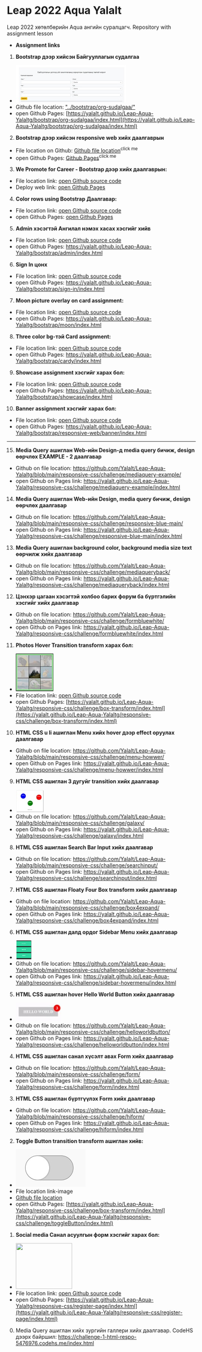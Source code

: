 # Leap 2022 Aqua Yalalt
Leap 2022 хөтөлбөрийн Aqua ангийн суралцагч. Repository with assignment lesson
* **Assignment links**

1. **Bootstrap дээр хийсэн Байгууллагын судалгаа**
- [<img src="./images/thumb_bootstrap_org_sudalgaa_20221123192735.jpg" height="100"/>](https://yalalt.github.io/Leap-Aqua-Yalaltg/bootstrap/org-sudalgaa/index.html)
- Github file location: ["../bootstrap/org-sudalgaa/"](https://github.com/Yalalt/Leap-Aqua-Yalaltg/tree/main/bootstrap/org-sudalgaa/)
- open Github Pages: [https://yalalt.github.io/Leap-Aqua-Yalaltg/bootstrap/org-sudalgaa/index.html](https://yalalt.github.io/Leap-Aqua-Yalaltg/bootstrap/org-sudalgaa/index.html)

2. **Bootstrap дээр хийсэн responsive web хийх даалгаврын**
- File location on Github: [Github file location](https://github.com/Yalalt/Leap-Aqua-Yalaltg/blob/main/bootstrap/responsive-web/index.html)<sup>click me</sup>
- open Github Pages: [Github Pages](https://yalalt.github.io/Leap-Aqua-Yalaltg/bootstrap/responsive-web/index.html)<sup>click me</sup> 

3. **We Promote for Career - Bootstrap дээр хийх даалгаврын:**
- File location link: [open Github source code](https://github.com/Yalalt/Leap-Aqua-Yalaltg/tree/main/bootstrap/promote-career)
- Deploy web link: [open Github Pages](https://yalalt.github.io/Leap-Aqua-Yalaltg/bootstrap/promote-career/index.html)

4. **Color rows using Bootstrap Даалгавар:**
- File location link: [open Github source code](https://github.com/Yalalt/Leap-Aqua-Yalaltg/tree/main/bootstrap/color-rows)
- open Github Pages: [open Github Pages](https://yalalt.github.io/Leap-Aqua-Yalaltg/bootstrap/color-rows/index.html)

5. **Admin хэсэгтэй Ангилал нэмэх хасах хэсгийг хийв**
- File location link: [open Github source code](https://github.com/Yalalt/Leap-Aqua-Yalaltg/blob/main/bootstrap/admin/index.html)
- open Github Pages: https://yalalt.github.io/Leap-Aqua-Yalaltg/bootstrap/admin/index.html

6. **Sign In цонх** 
- File location link: [open Github source code](https://github.com/Yalalt/Leap-Aqua-Yalaltg/tree/main/bootstrap/sign-in)
- open Github Pages: https://yalalt.github.io/Leap-Aqua-Yalaltg/bootstrap/sign-in/index.html  

7. **Moon picture overlay on card assignment:**
- File location link: [open Github source code](https://github.com/Yalalt/Leap-Aqua-Yalaltg/tree/main/bootstrap/moon)
- open Github Pages: https://yalalt.github.io/Leap-Aqua-Yalaltg/bootstrap/moon/index.html  

8. **Three color bg-тэй Card assignment:**
- File location link: [open Github source code](https://github.com/Yalalt/Leap-Aqua-Yalaltg/tree/main/bootstrap/cardy)
- open Github Pages: https://yalalt.github.io/Leap-Aqua-Yalaltg/bootstrap/cardy/index.html  

9. **Showcase assignment хэсгийг харах бол:**
- File location link: [open Github source code](https://github.com/Yalalt/Leap-Aqua-Yalaltg/tree/main/bootstrap/showcase)
- open Github Pages: https://yalalt.github.io/Leap-Aqua-Yalaltg/bootstrap/showcase/index.html

10. **Banner assignment хэсгийг харах бол:**
- File location link: [open Github source code](https://github.com/Yalalt/Leap-Aqua-Yalaltg/blob/main/bootstrap/responsive-web/banner/index.html)
- open Github Pages: https://yalalt.github.io/Leap-Aqua-Yalaltg/bootstrap/responsive-web/banner/index.html


----


15. **Media Query ашиглан Web-ийн Design-д media query бичиж, design өөрчлөх EXAMPLE - 2 даалгавар**
- Github on file location: https://github.com/Yalalt/Leap-Aqua-Yalaltg/blob/main/responsive-css/challenge/mediaquery-example/
- open Github on Pages link: https://yalalt.github.io/Leap-Aqua-Yalaltg/responsive-css/challenge/mediaquery-example/index.html

14. **Media Query ашиглан Web-ийн Design, media query бичиж, design өөрчлөх даалгавар**
- Github on file location: https://github.com/Yalalt/Leap-Aqua-Yalaltg/blob/main/responsive-css/challenge/responsive-blue-main/
- open Github on Pages link: https://yalalt.github.io/Leap-Aqua-Yalaltg/responsive-css/challenge/responsive-blue-main/index.html

13. **Media Query ашиглан background color, background media size text өөрчилж хийх даалгавар**
- Github on file location: https://github.com/Yalalt/Leap-Aqua-Yalaltg/blob/main/responsive-css/challenge/mediaqueryback/
- open Github on Pages link: https://yalalt.github.io/Leap-Aqua-Yalaltg/responsive-css/challenge/mediaqueryback/index.html

12. **Цэнхэр цагаан хэсэгтэй холбоо барих форум ба бүртгэлийн хэсгийг хийх даалгавар**
- Github on file location: https://github.com/Yalalt/Leap-Aqua-Yalaltg/blob/main/responsive-css/challenge/formbluewhite/
- open Github on Pages link: https://yalalt.github.io/Leap-Aqua-Yalaltg/responsive-css/challenge/formbluewhite/index.html

11. **Photos Hover Transition transform харах бол:**
- <img src="./images/thumb_boxtransformImagesAnimals.jpg" width="100" height="100"/>
- File location link: [open Github source code](https://github.com/Yalalt/Leap-Aqua-Yalaltg/blob/main/responsive-css/challenge/box-transform/)
- open Github Pages: [https://yalalt.github.io/Leap-Aqua-Yalaltg/responsive-css/challenge/box-transform/index.html](https://yalalt.github.io/Leap-Aqua-Yalaltg/responsive-css/challenge/box-transform/index.html)

10. **HTML CSS u li ашиглан Menu хийх hover дээр effect оруулах даалгавар**
- Github on file location: https://github.com/Yalalt/Leap-Aqua-Yalaltg/blob/main/responsive-css/challenge/menu-howwer/
- open Github on Pages link: https://yalalt.github.io/Leap-Aqua-Yalaltg/responsive-css/challenge/menu-howwer/index.html

9. **HTML CSS ашиглан 3 дугуйг transition хийх даалгавар**
- [<img src="./images/thumb_threeColorsCircles13622.jpg"/>](https://yalalt.github.io/Leap-Aqua-Yalaltg/responsive-css/challenge/galaxy/index.html)
- Github on file location: https://github.com/Yalalt/Leap-Aqua-Yalaltg/blob/main/responsive-css/challenge/galaxy/
- open Github on Pages link: https://yalalt.github.io/Leap-Aqua-Yalaltg/responsive-css/challenge/galaxy/index.html

8. **HTML CSS ашиглан Search Bar Input хийх даалгавар**
- Github on file location: https://github.com/Yalalt/Leap-Aqua-Yalaltg/blob/main/responsive-css/challenge/searchinput/
- open Github on Pages link: https://yalalt.github.io/Leap-Aqua-Yalaltg/responsive-css/challenge/searchinput/index.html

7. **HTML CSS ашиглан Floaty Four Box transform хийх даалгавар**
- Github on file location: https://github.com/Yalalt/Leap-Aqua-Yalaltg/blob/main/responsive-css/challenge/box4expand/
- open Github on Pages link: https://yalalt.github.io/Leap-Aqua-Yalaltg/responsive-css/challenge/box4expand/index.html

6. **HTML CSS ашиглан далд ордог Sidebar Menu хийх даалгавар**
- [<img src="./images/thumb_sidebarMenuhovereffect.jpg" height="50"/>](https://yalalt.github.io/Leap-Aqua-Yalaltg/responsive-css/challenge/sidebar-hovermenu/index.html)
- Github on file location: https://github.com/Yalalt/Leap-Aqua-Yalaltg/blob/main/responsive-css/challenge/sidebar-hovermenu/
- open Github on Pages link: https://yalalt.github.io/Leap-Aqua-Yalaltg/responsive-css/challenge/sidebar-hovermenu/index.html

5. **HTML CSS ашиглан hover Hello World Button хийх даалгавар**
- [<img src="./images/thumb_hellobuttonBadge.jpg" height="49"/>](https://yalalt.github.io/Leap-Aqua-Yalaltg/responsive-css/challenge/helloworldbutton/index.html)
- Github on file location: https://github.com/Yalalt/Leap-Aqua-Yalaltg/blob/main/responsive-css/challenge/helloworldbutton/
- open Github on Pages link: https://yalalt.github.io/Leap-Aqua-Yalaltg/responsive-css/challenge/helloworldbutton/index.html

4. **HTML CSS ашиглан санал хүсэлт авах Form хийх даалгавар**
- Github on file location: https://github.com/Yalalt/Leap-Aqua-Yalaltg/blob/main/responsive-css/challenge/form/
- open Github on Pages link: https://yalalt.github.io/Leap-Aqua-Yalaltg/responsive-css/challenge/form/index.html

3. **HTML CSS ашиглан бүртгүүлэх Form хийх даалгавар**
- Github on file location: https://github.com/Yalalt/Leap-Aqua-Yalaltg/blob/main/responsive-css/challenge/hiform/
- open Github on Pages link: https://yalalt.github.io/Leap-Aqua-Yalaltg/responsive-css/challenge/hiform/index.html

2. **Toggle Button transition transform ашиглан хийв:**
- [<img src="./images/thumb_toggleButton21224031.jpg" height="100"/>](https://github.com/Yalalt/Leap-Aqua-Yalaltg/blob/main/responsive-css/challenge/toggleButton/)
- File location link-image
- [Github file location](https://github.com/Yalalt/Leap-Aqua-Yalaltg/blob/main/responsive-css/challenge/toggleButton/)
- open Github Pages: [https://yalalt.github.io/Leap-Aqua-Yalaltg/responsive-css/challenge/box-transform/index.html](https://yalalt.github.io/Leap-Aqua-Yalaltg/responsive-css/challenge/toggleButton/index.html)

1. **Social media Санал асуулгын форм хэсгийг харах бол:**
- <img src="./images/thumb_register_socialpage258716.avif" width="150" height="122"/>
- File location link: [open Github source code](https://github.com/Yalalt/Leap-Aqua-Yalaltg/blob/main/responsive-css/register-page)
- open Github Pages: [https://yalalt.github.io/Leap-Aqua-Yalaltg/responsive-css/register-page/index.html](https://yalalt.github.io/Leap-Aqua-Yalaltg/responsive-css/register-page/index.html)

0. Media Query ашиглан хийх зургийн галлери хийх даалгавар.
CodeHS дээрх байршил: https://challenge-1-html-respo-5476976.codehs.me/index.html
